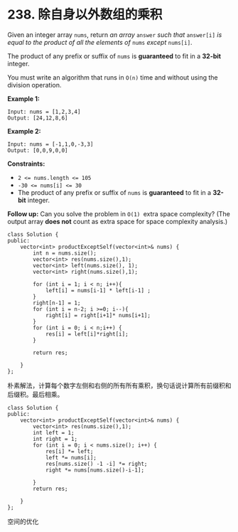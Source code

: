 # 238. 除自身以外数组的乘积

Given an integer array `nums`, return _an array_ `answer` _such that_ `answer[i]` _is equal to the product of all the elements of_ `nums` _except_ `nums[i]`.

The product of any prefix or suffix of `nums` is **guaranteed** to fit in a **32-bit** integer.

You must write an algorithm that runs in `O(n)` time and without using the division operation.

**Example 1:**

```
Input: nums = [1,2,3,4]
Output: [24,12,8,6]
```

**Example 2:**

```
Input: nums = [-1,1,0,-3,3]
Output: [0,0,9,0,0]
```

**Constraints:**

* `2 <= nums.length <= 105`
* `-30 <= nums[i] <= 30`
* The product of any prefix or suffix of `nums` is **guaranteed** to fit in a **32-bit** integer.

**Follow up:** Can you solve the problem in `O(1) `extra space complexity? (The output array **does not** count as extra space for space complexity analysis.)

```clike
class Solution {
public:
    vector<int> productExceptSelf(vector<int>& nums) {
        int n = nums.size();
        vector<int> res(nums.size(),1);
        vector<int> left(nums.size(), 1);
        vector<int> right(nums.size(),1);
        
        for (int i = 1; i < n; i++){
            left[i] = nums[i-1] * left[i-1] ;
        }
        right[n-1] = 1;
        for (int i = n-2; i >=0; i--){
            right[i] = right[i+1]* nums[i+1];
        }
        for (int i = 0; i < n;i++) {
            res[i] = left[i]*right[i];
        }

        return res;

    }
};
```

朴素解法，计算每个数字左侧和右侧的所有所有乘积，换句话说计算所有前缀积和后缀积。最后相乘。

```clike
class Solution {
public:
    vector<int> productExceptSelf(vector<int>& nums) {
        vector<int> res(nums.size(),1);
        int left = 1;
        int right = 1;
        for (int i = 0; i < nums.size(); i++) {
            res[i] *= left;
            left *= nums[i];
            res[nums.size() -1 -i] *= right;
            right *= nums[nums.size()-i-1];

        }
        return res;

    }
};
```

空间的优化
